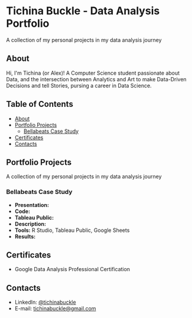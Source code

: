 # Tichina Buckle - Data Analysis Portfolio
A collection of my personal projects in my data analysis journey

## About
Hi, I'm Tichina (or Alex)! A Computer Science student passionate about Data, and the intersection between Analytics and Art to make Data-Driven Decisions and tell Stories, pursing a career in Data Science.

## Table of Contents
- [About](#about)
- [Portfolio Projects](#portfolio-projects)
	+ [Bellabeats Case Study](#bellabeats-case-study)
- [Certificates](#certificates)
- [Contacts](#contacts)

## Portfolio Projects
A collection of my personal projects in my data analysis journey

### Bellabeats Case Study
- **Presentation:**
- **Code:**
- **Tableau Public:**
- **Description:**
- **Tools:** R Studio, Tableau Public, Google Sheets
- **Results:**


## Certificates
- Google Data Analysis Professional Certification

## Contacts
- LinkedIn: [@tichinabuckle](https://www.linkedin.com/in/tichinabuckle/)
- E-mail: tichinabuckle@gmail.com
